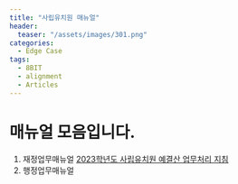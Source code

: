 ```yaml
---
title: "사립유치원 매뉴얼"
header:
  teaser: "/assets/images/301.png"
categories:
  - Edge Case
tags:
  - 8BIT
  - alignment
  - Articles
---
```


# 매뉴얼 모음입니다.

1. 재정업무매뉴얼 [2023학년도 사립유치원 예결산 업무처리 지침](/assets/files/2023_Fiscal_Year_Guidelines_for_Budget_and_Settlement_Processing_in_Private_Kindergartens.hwp)
2. 행정업무매뉴얼


